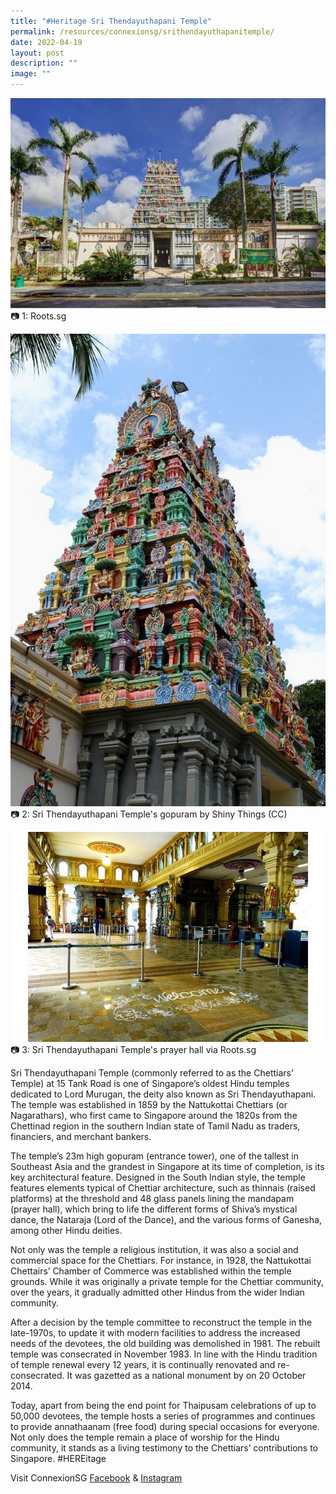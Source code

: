 ```yaml
---
title: "#Heritage Sri Thendayuthapani Temple"
permalink: /resources/connexionsg/srithendayuthapanitemple/
date: 2022-04-19
layout: post
description: ""
image: ""
---
```


![](/images/connexionsg/2022/sri%20thendayuthapani%20temple%201.jpg)
📷 1: Roots.sg

![](/images/connexionsg/2022/sri%20thendayuthapani%20temple%202.jpg)
📷 2: Sri Thendayuthapani Temple's gopuram by Shiny Things (CC)

![](/images/connexionsg/2022/sri%20thendayuthapani%20temple%203.jpg)
📷 3: Sri Thendayuthapani Temple's prayer hall via Roots.sg


Sri Thendayuthapani Temple (commonly referred to as the Chettiars’ Temple) at 15 Tank Road is one of Singapore’s oldest Hindu temples dedicated to Lord Murugan, the deity also known as Sri Thendayuthapani. The temple was established in 1859 by the Nattukottai Chettiars (or Nagarathars), who first came to Singapore around the 1820s from the Chettinad region in the southern Indian state of Tamil Nadu as traders, financiers, and merchant bankers.

The temple’s 23m high gopuram (entrance tower), one of the tallest in Southeast Asia and the grandest in Singapore at its time of completion, is its key architectural feature. Designed in the South Indian style, the temple features elements typical of Chettiar architecture, such as thinnais (raised platforms) at the threshold and 48 glass panels lining the mandapam (prayer hall), which bring to life the different forms of Shiva’s mystical dance, the Nataraja (Lord of the Dance), and the various forms of Ganesha, among other Hindu deities.

Not only was the temple a religious institution, it was also a social and commercial space for the Chettiars. For instance, in 1928, the Nattukottai Chettairs’ Chamber of Commerce was established within the temple grounds. While it was originally a private temple for the Chettiar community, over the years, it gradually admitted other Hindus from the wider Indian community.

After a decision by the temple committee to reconstruct the temple in the late-1970s, to update it with modern facilities to address the increased needs of the devotees, the old building was demolished in 1981. The rebuilt temple was consecrated in November 1983. In line with the Hindu tradition of temple renewal every 12 years, it is continually renovated and re-consecrated. It was gazetted as a national monument by on 20 October 2014.

Today, apart from being the end point for Thaipusam celebrations of up to 50,000 devotees, the temple hosts a series of programmes and continues to provide annathaanam (free food) during special occasions for everyone. Not only does the temple remain a place of worship for the Hindu community, it stands as a living testimony to the Chettiars’ contributions to Singapore. #HEREitage


Visit ConnexionSG [Facebook](https://www.facebook.com/ConnexionSG) & [Instagram](https://www.instagram.com/connexionsg/)